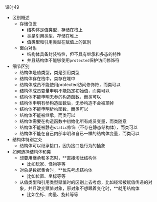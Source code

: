 
课时49

- 区别概述
	- 存储位置
		- 结构体是值类型，存储在栈上
		- 类是引用类型，存储在堆上
		- 值类型和引用类型在赋值上的区别
	- 面向对象
		- 结构体具备封装特性，但不具有继承和多态的特性
		- 并且结构体不能够使用`protected`保护访问修饰符
- 细节区别
	- 结构体是值类型，类是引用类型
	- 结构体存在栈中，类存在堆中
	- 结构体成员不能使用protected访问修饰符，而类可以
	- 结构体成员变量申明不能指定初始值，而类可以
	- 结构体不能申明无参的构造函数，而类可以
	- 结构体申明有参构造函数后，无参构造不会被顶掉
	- 结构体不能申明析构函数，而类可以
	- 结构体不能被继承，而类可以
	- 结构体需要在构造函数中初始化所有成员变量，而类随意
	- 结构体不能被静态`static`修饰（不存在静态结构体），而类可以
	- 结构体不能在自己内部申明和自已一样的结构体变量，而类可以
- 结构体特别之处
	- 结构体可以继承接口，因为接口是行为的抽象
- 如何选择结构体和类
	- 想要用继承和多态时，**直接淘汰结构体
		- 比如玩家、怪物等等
	- 对象是数据集合时，**优先考虑结构体
		- 比如位置、坐标等等
	- 从值类型和引用类型赋值时的区别上去考虑，比如经常被赋值传递的对象，并且改变赋值对象，原对象不想跟着变化时，**就用结构体
		- 比如坐标、向量、旋转等等